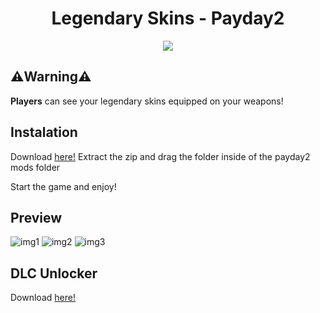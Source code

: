 <h1 align="center"> Legendary Skins -  Payday2 </h1>

<p align="center">
  <img src="https://upload.wikimedia.org/wikipedia/commons/d/d8/Payday2-logo.png">
</p>

## ⚠️Warning⚠️
**Players** can see your legendary skins equipped on your weapons!

## Instalation
Download [here!](https://github.com/pd2-stuff/LegendarySkins-PD2/archive/refs/heads/master.zip)
Extract the zip and drag the folder inside of the payday2 mods folder

Start the game and enjoy!

## Preview
![img1](https://raw.githubusercontent.com/pd2-stuff/LegendarySkins-PD2/master/docs/inventory.png)
![img2](https://raw.githubusercontent.com/pd2-stuff/LegendarySkins-PD2/master/docs/legendary_judge.png)
![img3](https://raw.githubusercontent.com/pd2-stuff/LegendarySkins-PD2/master/docs/preview.png)

## DLC Unlocker
Download [here!](https://github.com/pd2-stuff/LegendarySkins-PD2/archive/refs/heads/master.zip)

